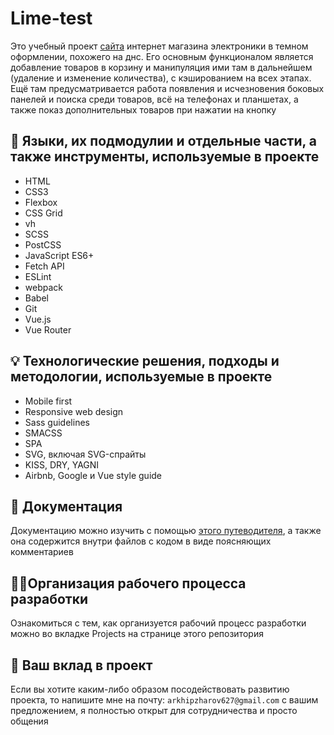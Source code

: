 # Lime-test
Это учебный проект [сайта](http://lime-test.h1n.ru) интернет магазина электроники в темном оформлении, похожего на днс. Его основным функционалом является добавление товаров в корзину и манипуляция ими там в дальнейшем (удаление и изменение количества), с кэшированием на всех этапах. Ещё там предусматривается работа появления и исчезновения боковых панелей и поиска среди товаров, всё на телефонах и планшетах, а также показ дополнительных товаров при нажатии на кнопку
## 🔧 Языки, их подмодулии и отдельные части, а также инструменты, используемые в проекте
- HTML
- CSS3
- Flexbox
- CSS Grid
- vh
- SCSS
- PostCSS
- JavaScript ES6+
- Fetch API
- ESLint
- webpack
- Babel
- Git
- Vue.js
- Vue Router
## 💡 Технологические решения, подходы и методологии, используемые в проекте
-	Mobile first
-	Responsive web design
-	Sass guidelines
-	SMACSS
-	SPA
-	SVG, включая SVG-спрайты
-	KISS, DRY, YAGNI
-	Airbnb, Google и Vue style guide 
## 📄 Документация
Документацию можно изучить с помощью [этого путеводителя](docs/index.md), а также она содержится внутри файлов с кодом в виде поясняющих комментариев
## 👷‍♂️Организация рабочего процесса разработки
Ознакомиться с тем, как организуется рабочий процесс разработки можно во вкладке Projects на странице этого репозитория
## 🤝 Ваш вклад в проект
Если вы хотите каким-либо образом посодействовать развитию проекта, то напишите мне на почту: `arkhipzharov627@gmail.com` с вашим предложением, я полностью открыт для сотрудничества и просто общения
<!--stackedit_data:
eyJoaXN0b3J5IjpbMTcwOTUwNTQ3NCwxMjcxMzk5ODI3LDIxND
Y5NzcwOTQsLTEyNjQ1NTI2MDMsLTQwOTcxMDc5NSwtMTI2NDU1
MjYwMywtMTIzMzczMjU0NSwtNTcwMjgzOTgzXX0=
-->